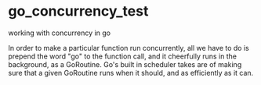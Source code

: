 # go_concurrency_test
working with concurrency in go


 In order to make a particular function run concurrently, all we have to do is prepend the word "go" to the function call, and it cheerfully runs in the background, as a GoRoutine. Go's built in scheduler takes are of making sure that a given GoRoutine runs when it should, and as efficiently as it can.
